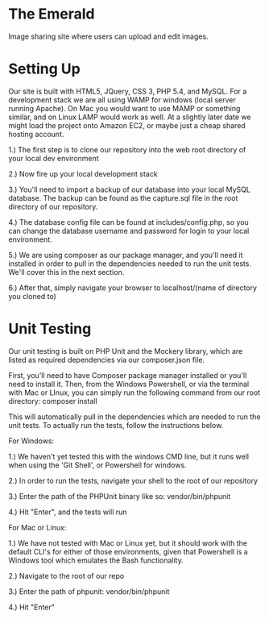 The Emerald
============

Image sharing site where users can upload and edit images.



Setting Up
============

Our site is built with HTML5, JQuery, CSS 3, PHP 5.4, and MySQL.  For a development stack we are all using WAMP for windows (local server running Apache).  On Mac you would want to use MAMP or something similar, and on Linux LAMP would work as well.  At a slightly later date we might load the project onto Amazon EC2, or maybe just a cheap shared hosting account.

1.)  The first step is to clone our repository into the web root directory of your local dev environment

2.)  Now fire up your local development stack

3.)  You'll need to import a backup of our database into your local MySQL database.  The backup can be found as the capture.sql file in the root directory of our repository.  

4.)  The database config file can be found at includes/config.php, so you can change the database username and password for login to your local environment.  

5.)  We are using composer as our package manager, and you'll need it installed in order to pull in the dependencies needed to run the unit tests.  We'll cover this in the next section.

6.)  After that, simply navigate your browser to localhost/(name of directory you cloned to)

Unit Testing
=============

Our unit testing is built on PHP Unit and the Mockery library, which are listed as required dependencies via our composer.json file.

First, you'll need to have Composer package manager installed or you'll need to install it.  Then, from the Windows Powershell, or via the terminal with Mac or LInux, you can simply run the following command from our root directory: composer install

This will automatically pull in the dependencies which are needed to run the unit tests.  To actually run the tests, follow the instructions below.

For Windows:

1.)  We haven't yet tested this with the windows CMD line, but it runs well when using the 'Git Shell', or Powershell for windows.  

2.) In order to run the tests, navigate your shell to the root of our repository

3.) Enter the path of the PHPUnit binary like so:  vendor/bin/phpunit

4.) Hit "Enter", and the tests will run

For Mac or Linux:

1.)  We have not tested with Mac or Linux yet, but it should work with the default CLI's for either of those environments, given that Powershell is a Windows tool which emulates the Bash functionality.

2.)  Navigate to the root of our repo

3.)  Enter the path of phpunit: vendor/bin/phpunit

4.)  Hit "Enter"
